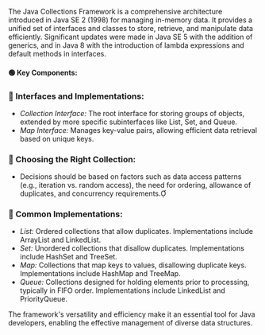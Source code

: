The Java Collections Framework is a comprehensive architecture introduced in Java SE 2 (1998) for managing in-memory data. It provides a unified set of interfaces and classes to store, retrieve, and manipulate data efficiently. Significant updates were made in Java SE 5 with the addition of generics, and in Java 8 with the introduction of lambda expressions and default methods in interfaces.


#### 🟢  Key Components:

 ### 🔹 Interfaces and Implementations:
   - *Collection Interface:* The root interface for storing groups of objects, extended by more specific subinterfaces like List, Set, and Queue.
   - *Map Interface:* Manages key-value pairs, allowing efficient data retrieval based on unique keys.

### 🔹 Choosing the Right Collection:
   - Decisions should be based on factors such as data access patterns (e.g., iteration vs. random access), the need for ordering, allowance of duplicates, and concurrency requirements.

### 🔹 Common Implementations:
   - *List:* Ordered collections that allow duplicates. Implementations include ArrayList and LinkedList.
   - *Set:* Unordered collections that disallow duplicates. Implementations include HashSet and TreeSet.
   - *Map:* Collections that map keys to values, disallowing duplicate keys. Implementations include HashMap and TreeMap.
   - *Queue:* Collections designed for holding elements prior to processing, typically in FIFO order. Implementations include LinkedList and PriorityQueue.

The framework's versatility and efficiency make it an essential tool for Java developers, enabling the effective management of diverse data structures.
